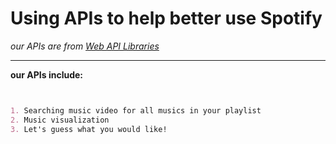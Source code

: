 # Using APIs to help better use Spotify

_our APIs are from [Web API Libraries](https://developer.spotify.com/documentation/web-api/libraries/#libraries)_

------


**our APIs include:**


```markdown


1. Searching music video for all musics in your playlist
2. Music visualization
3. Let's guess what you would like!



```



